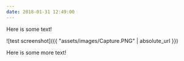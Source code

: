 ```yaml
---
date: 2018-01-31 12:49:00
---
```


Here is some text!

![test screenshot]({{ "assets/images/Capture.PNG" | absolute_url }})

Here is some more text!

